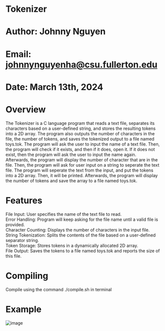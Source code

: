 # Tokenizer

# Author: Johnny Nguyen
# Email: johnnynguyenha@csu.fullerton.edu
# Date: March 13th, 2024

# Overview
The Tokenizer is a C language program that reads a text file, separates its characters based on a user-defined string, and stores the resulting tokens into a 2D array. The program also outputs the number of characters in the file, the number of tokens, and saves the tokenized output to a file named toys.tok. The program will ask the user to input the name of a text file. Then, the program will check if it exists, and then if it does, open it. If it does not exist, then the program will ask the user to input the name again. Afterwards, the program will display the number of character that are in the file. Then, the program will ask for user input on a string to seperate the text file. The program will seperate the text from the input, and put the tokens into a 2D array. Then, it will be printed. Afterwards, the program will display the number of tokens and save the array to a file named toys.tok.

# Features
File Input: User specifies the name of the text file to read.  
Error Handling: Program will keep asking for the file name until a valid file is provided.  
Character Counting: Displays the number of characters in the input file.  
String Tokenization: Splits the contents of the file based on a user-defined separator string.  
Token Storage: Stores tokens in a dynamically allocated 2D array.  
File Output: Saves the tokens to a file named toys.tok and reports the size of this file.  

# Compiling
Compile using the command ./compile.sh in terminal

# Example
![image](https://github.com/user-attachments/assets/9daeb3f6-6e13-414c-8935-77716dfb903a)
